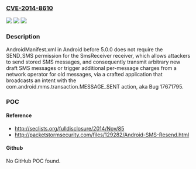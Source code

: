 ### [CVE-2014-8610](https://cve.mitre.org/cgi-bin/cvename.cgi?name=CVE-2014-8610)
![](https://img.shields.io/static/v1?label=Product&message=n%2Fa&color=blue)
![](https://img.shields.io/static/v1?label=Version&message=n%2Fa&color=blue)
![](https://img.shields.io/static/v1?label=Vulnerability&message=n%2Fa&color=brighgreen)

### Description

AndroidManifest.xml in Android before 5.0.0 does not require the SEND_SMS permission for the SmsReceiver receiver, which allows attackers to send stored SMS messages, and consequently transmit arbitrary new draft SMS messages or trigger additional per-message charges from a network operator for old messages, via a crafted application that broadcasts an intent with the com.android.mms.transaction.MESSAGE_SENT action, aka Bug 17671795.

### POC

#### Reference
- http://seclists.org/fulldisclosure/2014/Nov/85
- http://packetstormsecurity.com/files/129282/Android-SMS-Resend.html

#### Github
No GitHub POC found.

